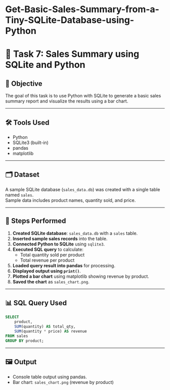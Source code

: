 # Get-Basic-Sales-Summary-from-a-Tiny-SQLite-Database-using-Python


# 🧮 Task 7: Sales Summary using SQLite and Python

## 🎯 Objective
The goal of this task is to use Python with SQLite to generate a basic sales summary report and visualize the results using a bar chart.

---

## 🛠 Tools Used
- Python
- SQLite3 (built-in)
- pandas
- matplotlib

---

## 🗂️ Dataset
A sample SQLite database (`sales_data.db`) was created with a single table named `sales`.  
Sample data includes product names, quantity sold, and price.

---

## 🧾 Steps Performed

1. **Created SQLite database**: `sales_data.db` with a `sales` table.
2. **Inserted sample sales records** into the table.
3. **Connected Python to SQLite** using `sqlite3`.
4. **Executed SQL query** to calculate:
   - Total quantity sold per product
   - Total revenue per product
5. **Loaded query result into pandas** for processing.
6. **Displayed output using `print()`**.
7. **Plotted a bar chart** using matplotlib showing revenue by product.
8. **Saved the chart** as `sales_chart.png`.

---

## 📊 SQL Query Used
```sql
SELECT 
    product, 
    SUM(quantity) AS total_qty, 
    SUM(quantity * price) AS revenue 
FROM sales 
GROUP BY product;
```

---

## 🖼 Output

- Console table output using pandas.
- Bar chart: `sales_chart.png` (revenue by product)
